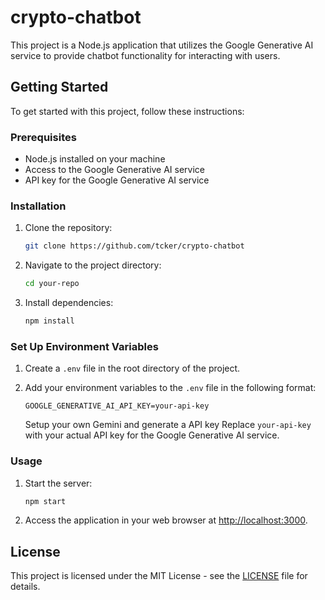 # crypto-chatbot

This project is a Node.js application that utilizes the Google Generative AI service to provide chatbot functionality for interacting with users.

## Getting Started

To get started with this project, follow these instructions:

### Prerequisites

- Node.js installed on your machine
- Access to the Google Generative AI service
- API key for the Google Generative AI service

### Installation

1. Clone the repository:

   ```bash
   git clone https://github.com/tcker/crypto-chatbot
   ```

2. Navigate to the project directory:

   ```bash
   cd your-repo
   ```

3. Install dependencies:

   ```bash
   npm install
   ```

### Set Up Environment Variables

1. Create a `.env` file in the root directory of the project.

2. Add your environment variables to the `.env` file in the following format:

   ```plaintext
   GOOGLE_GENERATIVE_AI_API_KEY=your-api-key
   ```

   Setup your own Gemini and generate a API key
   Replace `your-api-key` with your actual API key for the Google Generative AI service.

### Usage

1. Start the server:

   ```bash
   npm start
   ```

2. Access the application in your web browser at [http://localhost:3000](http://localhost:3000).

## License

This project is licensed under the MIT License - see the [LICENSE](LICENSE) file for details.
```

